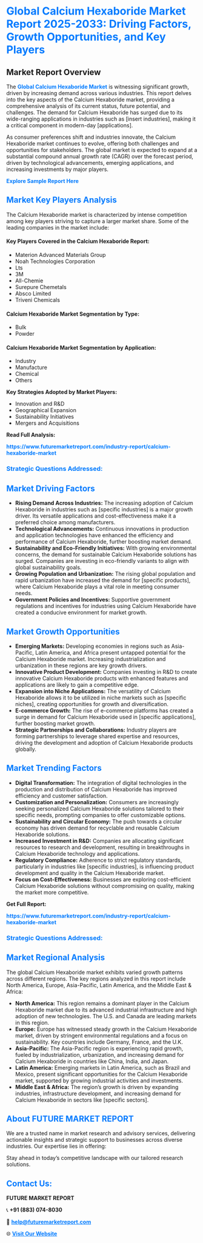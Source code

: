<h1 style="color: #007BFF;">Global Calcium Hexaboride Market Report 2025-2033: Driving Factors, Growth Opportunities, and Key Players</h1>

<section id="overview">
<h2>Market Report Overview</h2>
<p>The <a href="https://www.futuremarketreport.com/industry-report/calcium-hexaboride-market" style="color: #007BFF; text-decoration: none;"><strong>Global Calcium Hexaboride Market</strong></a> is witnessing significant growth, driven by increasing demand across various industries. This report delves into the key aspects of the Calcium Hexaboride market, providing a comprehensive analysis of its current status, future potential, and challenges. The demand for Calcium Hexaboride has surged due to its wide-ranging applications in industries such as [insert industries], making it a critical component in modern-day [applications].</p>
<p>As consumer preferences shift and industries innovate, the Calcium Hexaboride market continues to evolve, offering both challenges and opportunities for stakeholders. The global market is expected to expand at a substantial compound annual growth rate (CAGR) over the forecast period, driven by technological advancements, emerging applications, and increasing investments by major players.</p>
</section>

<section id="overview">
<p><a href="https://www.futuremarketreport.com/request-sample/reportId=31533" style="color: #007BFF; text-decoration: none;"><strong>Explore Sample Report Here</strong></a></p>
</section>

<section id="key-players">
<h2 style="color: #007BFF;">Market Key Players Analysis</h2>
<p>The Calcium Hexaboride market is characterized by intense competition among key players striving to capture a larger market share. Some of the leading companies in the market include:</p>
<h4>Key Players Covered in the Calcium Hexaboride Report:</h4>
<ul><li>Materion Advanced Materials Group</li><li>Noah Technologies Corporation</li><li>Lts</li><li>3M</li><li>All-Chemie</li><li>Surepure Chemetals</li><li>Absco Limited</li><li>Triveni Chemicals</li></ul>
<h4>Calcium Hexaboride Market Segmentation by Type:</h4>
<ul><li>Bulk</li><li>Powder</li></ul>

<h4>Calcium Hexaboride Market Segmentation by Application:</h4>
<ul><li>Industry</li><li>Manufacture</li><li>Chemical</li><li>Others</li></ul>
<p><strong>Key Strategies Adopted by Market Players:</strong></p>
<ul>
<li>Innovation and R&D</li>
<li>Geographical Expansion</li>
<li>Sustainability Initiatives</li>
<li>Mergers and Acquisitions</li>
</ul>
</section>

<section>
<p><strong>Read Full Analysis: </strong></p><a href="https://www.futuremarketreport.com/industry-report/calcium-hexaboride-market" style="color: #007BFF; text-decoration: none;"><strong>https://www.futuremarketreport.com/industry-report/calcium-hexaboride-market</strong></a>
<h3 style="color: #007BFF;">Strategic Questions Addressed:</h3>
</section>

<section id="driving-factors">
<h2 style="color: #007BFF;">Market Driving Factors</h2>
<ul>
<li><strong>Rising Demand Across Industries:</strong> The increasing adoption of Calcium Hexaboride in industries such as [specific industries] is a major growth driver. Its versatile applications and cost-effectiveness make it a preferred choice among manufacturers.</li>
<li><strong>Technological Advancements:</strong> Continuous innovations in production and application technologies have enhanced the efficiency and performance of Calcium Hexaboride, further boosting market demand.</li>
<li><strong>Sustainability and Eco-Friendly Initiatives:</strong> With growing environmental concerns, the demand for sustainable Calcium Hexaboride solutions has surged. Companies are investing in eco-friendly variants to align with global sustainability goals.</li>
<li><strong>Growing Population and Urbanization:</strong> The rising global population and rapid urbanization have increased the demand for [specific products], where Calcium Hexaboride plays a vital role in meeting consumer needs.</li>
<li><strong>Government Policies and Incentives:</strong> Supportive government regulations and incentives for industries using Calcium Hexaboride have created a conducive environment for market growth.</li>
</ul>
</section>

<section id="growth-opportunities">
<h2 style="color: #007BFF;">Market Growth Opportunities</h2>
<ul>
<li><strong>Emerging Markets:</strong> Developing economies in regions such as Asia-Pacific, Latin America, and Africa present untapped potential for the Calcium Hexaboride market. Increasing industrialization and urbanization in these regions are key growth drivers.</li>
<li><strong>Innovative Product Development:</strong> Companies investing in R&D to create innovative Calcium Hexaboride products with enhanced features and applications are likely to gain a competitive edge.</li>
<li><strong>Expansion into Niche Applications:</strong> The versatility of Calcium Hexaboride allows it to be utilized in niche markets such as [specific niches], creating opportunities for growth and diversification.</li>
<li><strong>E-commerce Growth:</strong> The rise of e-commerce platforms has created a surge in demand for Calcium Hexaboride used in [specific applications], further boosting market growth.</li>
<li><strong>Strategic Partnerships and Collaborations:</strong> Industry players are forming partnerships to leverage shared expertise and resources, driving the development and adoption of Calcium Hexaboride products globally.</li>
</ul>
</section>

<section id="trending-factors">
<h2 style="color: #007BFF;">Market Trending Factors</h2>
<ul>
<li><strong>Digital Transformation:</strong> The integration of digital technologies in the production and distribution of Calcium Hexaboride has improved efficiency and customer satisfaction.</li>
<li><strong>Customization and Personalization:</strong> Consumers are increasingly seeking personalized Calcium Hexaboride solutions tailored to their specific needs, prompting companies to offer customizable options.</li>
<li><strong>Sustainability and Circular Economy:</strong> The push towards a circular economy has driven demand for recyclable and reusable Calcium Hexaboride solutions.</li>
<li><strong>Increased Investment in R&D:</strong> Companies are allocating significant resources to research and development, resulting in breakthroughs in Calcium Hexaboride technology and applications.</li>
<li><strong>Regulatory Compliance:</strong> Adherence to strict regulatory standards, particularly in industries like [specific industries], is influencing product development and quality in the Calcium Hexaboride market.</li>
<li><strong>Focus on Cost-Effectiveness:</strong> Businesses are exploring cost-efficient Calcium Hexaboride solutions without compromising on quality, making the market more competitive.</li>
</ul>
</section>

<section>
<p><strong>Get Full Report: </strong></p><a href="https://www.futuremarketreport.com/industry-report/calcium-hexaboride-market" style="color: #007BFF; text-decoration: none;"><strong>https://www.futuremarketreport.com/industry-report/calcium-hexaboride-market</strong></a>
<h3 style="color: #007BFF;">Strategic Questions Addressed:</h3>
</section>


<section id="regional-analysis">
<h2 style="color: #007BFF;">Market Regional Analysis</h2>
<p>The global Calcium Hexaboride market exhibits varied growth patterns across different regions. The key regions analyzed in this report include North America, Europe, Asia-Pacific, Latin America, and the Middle East & Africa:</p>
<ul>
<li><strong>North America:</strong> This region remains a dominant player in the Calcium Hexaboride market due to its advanced industrial infrastructure and high adoption of new technologies. The U.S. and Canada are leading markets in this region.</li>
<li><strong>Europe:</strong> Europe has witnessed steady growth in the Calcium Hexaboride market, driven by stringent environmental regulations and a focus on sustainability. Key countries include Germany, France, and the U.K.</li>
<li><strong>Asia-Pacific:</strong> The Asia-Pacific region is experiencing rapid growth, fueled by industrialization, urbanization, and increasing demand for Calcium Hexaboride in countries like China, India, and Japan.</li>
<li><strong>Latin America:</strong> Emerging markets in Latin America, such as Brazil and Mexico, present significant opportunities for the Calcium Hexaboride market, supported by growing industrial activities and investments.</li>
<li><strong>Middle East & Africa:</strong> The region’s growth is driven by expanding industries, infrastructure development, and increasing demand for Calcium Hexaboride in sectors like [specific sectors].</li>
</ul>
</section>

<footer>
<h2 style="color: #007BFF;">About FUTURE MARKET REPORT</h2>
<p>We are a trusted name in market research and advisory services, delivering actionable insights and strategic support to businesses across diverse industries. Our expertise lies in offering:</p>

<p>Stay ahead in today’s competitive landscape with our tailored research solutions.</p>

<h2 style="color: #007BFF;">Contact Us:</h2>
<p><strong>FUTURE MARKET REPORT</strong></p>
<p>📞 <strong>+91 (883) 074-8030</strong></p>
<p>📧 <strong><a href="mailto:help@futuremarketreport.com" style="color: #007BFF;">help@futuremarketreport.com</a></strong></p>
<p>🌐 <strong><a href="https://www.futuremarketreport.com/" style="color: #007BFF;">Visit Our Website</a></strong></p>
</footer>